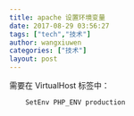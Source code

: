 ```yaml
---
title: apache 设置环境变量
date: 2017-08-29 03:56:27
tags: ["tech","技术"]
author: wangxiuwen
categories: ["技术"]
layout: post
---
```


需要在 VirtualHost 标签中：

		SetEnv PHP_ENV production